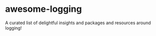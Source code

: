 awesome-logging
===============

A curated list of delightful insights and packages and resources around logging!
